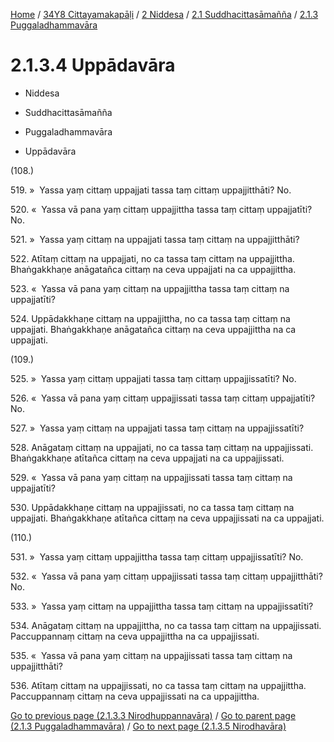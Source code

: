 
[Home](/) / [34Y8 Cittayamakapāḷi](../../../../34Y8.md) / [2 Niddesa](../../../2.md) / [2.1 Suddhacittasāmañña](../../2.1.md) / [2.1.3 Puggaladhammavāra](../2.1.3.md)

# 2.1.3.4 Uppādavāra

* Niddesa

* Suddhacittasāmañña

* Puggaladhammavāra

* Uppādavāra

(108.)

519\. »  Yassa yaṃ cittaṃ uppajjati tassa taṃ cittaṃ uppajjitthāti? No.

520\. «  Yassa vā pana yaṃ cittaṃ uppajjittha tassa taṃ cittaṃ uppajjatīti? No.

521\. »  Yassa yaṃ cittaṃ na uppajjati tassa taṃ cittaṃ na uppajjitthāti?

522\. Atītaṃ cittaṃ na uppajjati, no ca tassa taṃ cittaṃ na uppajjittha. Bhaṅgakkhaṇe anāgatañca cittaṃ na ceva uppajjati na ca uppajjittha.

523\. «  Yassa vā pana yaṃ cittaṃ na uppajjittha tassa taṃ cittaṃ na uppajjatīti?

524\. Uppādakkhaṇe cittaṃ na uppajjittha, no ca tassa taṃ cittaṃ na uppajjati. Bhaṅgakkhaṇe anāgatañca cittaṃ na ceva uppajjittha na ca uppajjati.

(109.)

525\. »  Yassa yaṃ cittaṃ uppajjati tassa taṃ cittaṃ uppajjissatīti? No.

526\. «  Yassa vā pana yaṃ cittaṃ uppajjissati tassa taṃ cittaṃ uppajjatīti? No.

527\. »  Yassa yaṃ cittaṃ na uppajjati tassa taṃ cittaṃ na uppajjissatīti?

528\. Anāgataṃ cittaṃ na uppajjati, no ca tassa taṃ cittaṃ na uppajjissati. Bhaṅgakkhaṇe atītañca cittaṃ na ceva uppajjati na ca uppajjissati.

529\. «  Yassa vā pana yaṃ cittaṃ na uppajjissati tassa taṃ cittaṃ na uppajjatīti?

530\. Uppādakkhaṇe cittaṃ na uppajjissati, no ca tassa taṃ cittaṃ na uppajjati. Bhaṅgakkhaṇe atītañca cittaṃ na ceva uppajjissati na ca uppajjati.

(110.)

531\. »  Yassa yaṃ cittaṃ uppajjittha tassa taṃ cittaṃ uppajjissatīti? No.

532\. «  Yassa vā pana yaṃ cittaṃ uppajjissati tassa taṃ cittaṃ uppajjitthāti? No.

533\. »  Yassa yaṃ cittaṃ na uppajjittha tassa taṃ cittaṃ na uppajjissatīti?

534\. Anāgataṃ cittaṃ na uppajjittha, no ca tassa taṃ cittaṃ na uppajjissati. Paccuppannaṃ cittaṃ na ceva uppajjittha na ca uppajjissati.

535\. «  Yassa vā pana yaṃ cittaṃ na uppajjissati tassa taṃ cittaṃ na uppajjitthāti?

536\. Atītaṃ cittaṃ na uppajjissati, no ca tassa taṃ cittaṃ na uppajjittha. Paccuppannaṃ cittaṃ na ceva uppajjissati na ca uppajjittha.

[Go to previous page (2.1.3.3 Nirodhuppannavāra)](2.1.3.3.md) / [Go to parent page (2.1.3 Puggaladhammavāra)](../2.1.3.md) / [Go to next page (2.1.3.5 Nirodhavāra)](2.1.3.5.md)


